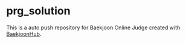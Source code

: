 # prg_solution
This is a auto push repository for Baekjoon Online Judge created with [BaekjoonHub](https://github.com/BaekjoonHub/BaekjoonHub).
